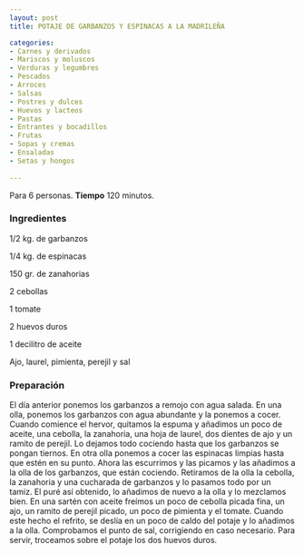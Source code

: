 ```yaml
---
layout: post
title: POTAJE DE GARBANZOS Y ESPINACAS A LA MADRILEÑA

categories:
- Carnes y derivados
- Mariscos y moluscos
- Verduras y legumbres
- Pescados
- Arroces
- Salsas
- Postres y dulces
- Huevos y lacteos
- Pastas
- Entrantes y bocadillos
- Frutas
- Sopas y cremas
- Ensaladas
- Setas y hongos
 
---
```

Para 6 personas.
<b>Tiempo</b> 120 minutos.

<h3>Ingredientes</h3>

1/2 kg. de garbanzos

1/4 kg. de espinacas

150 gr. de zanahorias

2 cebollas

1 tomate

2 huevos duros

1 decilitro de aceite

Ajo, laurel, pimienta, perejil y sal

<h3>Preparación</h3>

El día anterior ponemos los garbanzos a remojo con agua salada. En una olla, ponemos los garbanzos con agua abundante y la ponemos a cocer. Cuando comience el hervor, quitamos la espuma y añadimos un poco de aceite, una cebolla, la zanahoria, una hoja de laurel, dos dientes de ajo y un ramito de perejil. Lo dejamos todo cociendo hasta que los garbanzos se pongan tiernos. En otra olla ponemos a cocer las espinacas limpias hasta que estén en su punto. Ahora las escurrimos y las picamos y las añadimos a la olla de los garbanzos, que están cociendo. Retiramos de la olla la cebolla, la zanahoria y una cucharada de garbanzos y lo pasamos todo por un tamiz. El puré así obtenido, lo añadimos de nuevo a la olla y lo mezclamos bien. En una sartén con aceite freímos un poco de cebolla picada fina, un ajo, un ramito de perejil picado, un poco de pimienta y el tomate. Cuando este hecho el refrito, se deslía en un poco de caldo del potaje y lo añadimos a la olla. Comprobamos el punto de sal, corrigiendo en caso necesario. Para servir, troceamos sobre el potaje los dos huevos duros.

